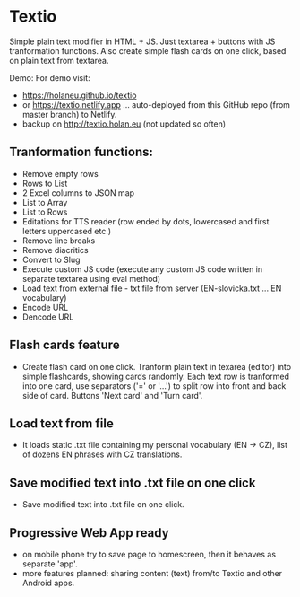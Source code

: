 # Textio
Simple plain text modifier in HTML + JS. Just textarea + buttons with JS tranformation functions.
Also create simple flash cards on one click, based on plain text from textarea.

Demo:
For demo visit:
* https://holaneu.github.io/textio
* or https://textio.netlify.app ... auto-deployed from this GitHub repo (from master branch) to Netlify.
* backup on http://textio.holan.eu (not updated so often)


## Tranformation functions:

* Remove empty rows
* Rows to List
* 2 Excel columns to JSON map
* List to Array
* List to Rows
* Editations for TTS reader (row ended by dots, lowercased and first letters uppercased etc.)
* Remove line breaks 
* Remove diacritics  
* Convert to Slug 
* Execute custom JS code (execute any custom JS code written in separate textarea using eval method)
* Load text from external file - txt file from server (EN-slovicka.txt ... EN vocabulary)
* Encode URL
* Dencode URL

## Flash cards feature
* Create flash card on one click. Tranform plain text in texarea (editor) into simple flashcards, showing cards randomly. Each text row is tranformed into one card, use separators ('=' or '...') to split row into front and back side of card. Buttons 'Next card' and 'Turn card'.

## Load text from file
* It loads static .txt file containing my personal vocabulary (EN -> CZ), list of dozens EN phrases with CZ translations.

## Save modified text into .txt file on one click
* Save modified text into .txt file on one click.

## Progressive Web App ready
* on mobile phone try to save page to homescreen, then it behaves as separate 'app'.
* more features planned: sharing content (text) from/to Textio and other Android apps.

